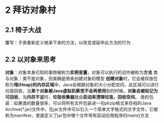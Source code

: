# 2 拜访对象村

## 2.1 椅子大战
覆写：子类重新定义继承下来的方法，以改变或延申此方法的行为

## 2.2 以对象来思考
**对象**：对象本身已知的事物被称为**实例变量**，对象可以执行的动作被称为**方法**
类与对象：类不是对象，但类确是用来创建对象的模型
**创建对象**时，它会被存放在称为**堆(Heap)的内存区域**中，Java会根据对象的大小分配空间，此区域可以进行垃圾回收，当**某个对象被Java虚拟机察觉不会再使用**到的时候，**对象会被标记为可回收**，当**内存不足**时，**垃圾收集器**就会**启动来清理垃圾，回收空间**。
类的包装：如果类的数量很多，可以将所有文件包装进一句pkzip格式来存档的Java Archive(*.jar)文件中，在jar文件中可以引入一个简单文字格式的文字文件，它被称为manifest，里面定义了jar包中哪个文件带有启动应用程序的main()方法